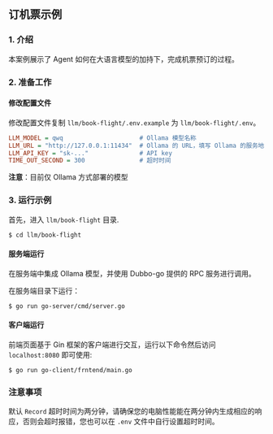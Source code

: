 ## 订机票示例

### 1. 介绍

本案例展示了 Agent 如何在大语言模型的加持下，完成机票预订的过程。

### 2. 准备工作

#### 修改配置文件

修改配置文件复制 `llm/book-flight/.env.example` 为 `llm/book-flight/.env`。

```ini
LLM_MODEL = qwq                     # Ollama 模型名称
LLM_URL = "http://127.0.0.1:11434"  # Ollama 的 URL，填写 Ollama 的服务地址
LLM_API_KEY = "sk-..."              # API key
TIME_OUT_SECOND = 300               # 超时时间
```

**注意**：目前仅 Ollama 方式部署的模型

### 3. 运行示例

首先，进入 `llm/book-flight` 目录.

```shell
$ cd llm/book-flight
```

#### 服务端运行

在服务端中集成 Ollama 模型，并使用 Dubbo-go 提供的 RPC 服务进行调用。

在服务端目录下运行：

```shell
$ go run go-server/cmd/server.go
```

#### 客户端运行

前端页面基于 Gin 框架的客户端进行交互，运行以下命令然后访问 ```localhost:8080``` 即可使用:

```shell
$ go run go-client/frntend/main.go
```

### **注意事项**

默认 `Record` 超时时间为两分钟，请确保您的电脑性能能在两分钟内生成相应的响应，否则会超时报错，您也可以在 ```.env``` 文件中自行设置超时时间。
